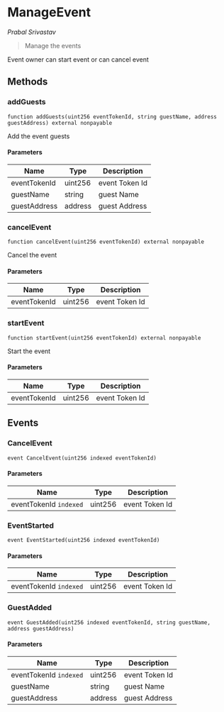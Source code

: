 # ManageEvent

*Prabal Srivastav*

> Manage the events

Event owner can start event or can cancel event



## Methods

### addGuests

```solidity
function addGuests(uint256 eventTokenId, string guestName, address guestAddress) external nonpayable
```

Add the event guests



#### Parameters

| Name | Type | Description |
|---|---|---|
| eventTokenId | uint256 | event Token Id |
| guestName | string | guest Name  |
| guestAddress | address | guest Address |

### cancelEvent

```solidity
function cancelEvent(uint256 eventTokenId) external nonpayable
```

Cancel the event



#### Parameters

| Name | Type | Description |
|---|---|---|
| eventTokenId | uint256 | event Token Id |

### startEvent

```solidity
function startEvent(uint256 eventTokenId) external nonpayable
```

Start the event



#### Parameters

| Name | Type | Description |
|---|---|---|
| eventTokenId | uint256 | event Token Id |



## Events

### CancelEvent

```solidity
event CancelEvent(uint256 indexed eventTokenId)
```





#### Parameters

| Name | Type | Description |
|---|---|---|
| eventTokenId `indexed` | uint256 | event Token Id |

### EventStarted

```solidity
event EventStarted(uint256 indexed eventTokenId)
```





#### Parameters

| Name | Type | Description |
|---|---|---|
| eventTokenId `indexed` | uint256 | event Token Id |

### GuestAdded

```solidity
event GuestAdded(uint256 indexed eventTokenId, string guestName, address guestAddress)
```





#### Parameters

| Name | Type | Description |
|---|---|---|
| eventTokenId `indexed` | uint256 | event Token Id |
| guestName  | string | guest Name  |
| guestAddress  | address | guest Address |



